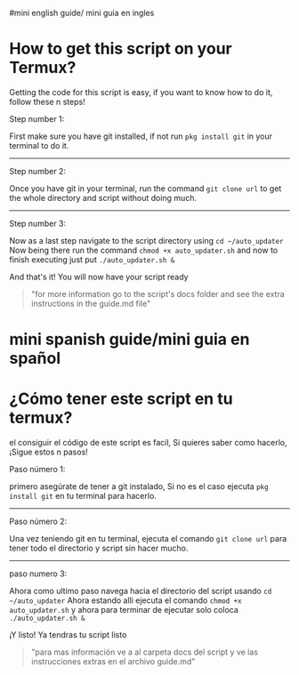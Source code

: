 #mini english guide/ mini guia en ingles 

# How to get this script on your Termux?

Getting the code for this script is easy, if you want to know how to do it, follow these n steps!

Step number 1:

First make sure you have git installed, if not run `pkg install git` in your terminal to do it.

--- 

Step number 2:

Once you have git in your terminal, run the command `git clone url` to get the whole directory and script without doing much.

---

Step number 3:

Now as a last step navigate to the script directory using `cd ~/auto_updater` Now being there run the command `chmod +x auto_updater.sh` and now to finish executing just put `./auto_updater.sh &`

And that's it! You will now have your script ready 

> "for more information go to the script's docs folder and see the extra instructions in the guide.md file"

# mini spanish guide/mini guia en spañol

# ¿Cómo tener este script en tu termux?

el consiguir el código de este script es facil, Si quieres saber como hacerlo, ¡Sigue estos n pasos!

Paso número 1:

primero asegúrate de tener a git instalado, Si no es el caso ejecuta `pkg install git` en tu terminal para hacerlo.

--- 

Paso número 2: 

Una vez teniendo git en tu terminal, ejecuta el comando `git clone url` para tener todo el directorio y script sin hacer mucho.

---

paso numero 3:

Ahora como ultimo paso navega hacia el directorio del script usando `cd ~/auto_updater` Ahora estando alli ejecuta el comando `chmod +x auto_updater.sh` y ahora para terminar de ejecutar solo coloca `./auto_updater.sh &`

¡Y listo! Ya tendras tu script listo 

> "para mas información ve a al carpeta docs del script y ve las instrucciones extras en el archivo guide.md"
>
> 
